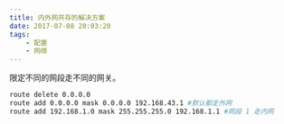 ```yaml
---
title: 内外网共存的解决方案
date: 2017-07-08 20:03:20
tags:
	- 配置
	- 网络
---
```


限定不同的网段走不同的网关。


```bash
route delete 0.0.0.0
route add 0.0.0.0 mask 0.0.0.0 192.168.43.1 #默认都走外网
route add 192.168.1.0 mask 255.255.255.0 192.168.1.1 #网段 1 走内网
```
